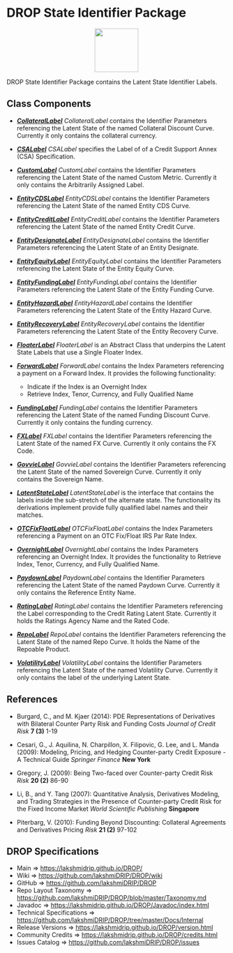 # DROP State Identifier Package

<p align="center"><img src="https://github.com/lakshmiDRIP/DROP/blob/master/DRIP_Logo.gif?raw=true" width="100"></p>

DROP State Identifier Package contains the Latent State Identifier Labels.


## Class Components

 * [***CollateralLabel***](https://github.com/lakshmiDRIP/DROP/tree/master/src/main/java/org/drip/state/identifier/CollateralLabel.java)
 <i>CollateralLabel</i> contains the Identifier Parameters referencing the Latent State of the named
 Collateral Discount Curve. Currently it only contains the collateral currency.

 * [***CSALabel***](https://github.com/lakshmiDRIP/DROP/tree/master/src/main/java/org/drip/state/identifier/CSALabel.java)
 <i>CSALabel</i> specifies the Label of of a Credit Support Annex (CSA) Specification.

 * [***CustomLabel***](https://github.com/lakshmiDRIP/DROP/tree/master/src/main/java/org/drip/state/identifier/CustomLabel.java)
 <i>CustomLabel</i> contains the Identifier Parameters referencing the Latent State of the named Custom
 Metric. Currently it only contains the Arbitrarily Assigned Label.

 * [***EntityCDSLabel***](https://github.com/lakshmiDRIP/DROP/tree/master/src/main/java/org/drip/state/identifier/EntityCDSLabel.java)
 <i>EntityCDSLabel</i> contains the Identifier Parameters referencing the Latent State of the named Entity
 CDS Curve.

 * [***EntityCreditLabel***](https://github.com/lakshmiDRIP/DROP/tree/master/src/main/java/org/drip/state/identifier/EntityCreditLabel.java)
 <i>EntityCreditLabel</i> contains the Identifier Parameters referencing the Latent State of the named Entity
 Credit Curve.

 * [***EntityDesignateLabel***](https://github.com/lakshmiDRIP/DROP/tree/master/src/main/java/org/drip/state/identifier/EntityDesignateLabel.java)
 <i>EntityDesignateLabel</i> contains the Identifier Parameters referencing the Latent State of an Entity
 Designate.

 * [***EntityEquityLabel***](https://github.com/lakshmiDRIP/DROP/tree/master/src/main/java/org/drip/state/identifier/EntityEquityLabel.java)
 <i>EntityEquityLabel</i> contains the Identifier Parameters referencing the Latent State of the Entity
 Equity Curve.

 * [***EntityFundingLabel***](https://github.com/lakshmiDRIP/DROP/tree/master/src/main/java/org/drip/state/identifier/EntityFundingLabel.java)
 <i>EntityFundingLabel</i> contains the Identifier Parameters referencing the Latent State of the Entity
 Funding Curve.

 * [***EntityHazardLabel***](https://github.com/lakshmiDRIP/DROP/tree/master/src/main/java/org/drip/state/identifier/EntityHazardLabel.java)
 <i>EntityHazardLabel</i> contains the Identifier Parameters referencing the Latent State of the Entity
 Hazard Curve.

 * [***EntityRecoveryLabel***](https://github.com/lakshmiDRIP/DROP/tree/master/src/main/java/org/drip/state/identifier/EntityRecoveryLabel.java)
 <i>EntityRecoveryLabel</i> contains the Identifier Parameters referencing the Latent State of the Entity
 Recovery Curve.

 * [***FloaterLabel***](https://github.com/lakshmiDRIP/DROP/tree/master/src/main/java/org/drip/state/identifier/FloaterLabel.java)
 <i>FloaterLabel</i> is an Abstract Class that underpins the Latent State Labels that use a Single Floater
 Index.

 * [***ForwardLabel***](https://github.com/lakshmiDRIP/DROP/tree/master/src/main/java/org/drip/state/identifier/ForwardLabel.java)
 <i>ForwardLabel</i> contains the Index Parameters referencing a payment on a Forward Index. It provides the
 following functionality:
 	* Indicate if the Index is an Overnight Index
 	* Retrieve Index, Tenor, Currency, and Fully Qualified Name

 * [***FundingLabel***](https://github.com/lakshmiDRIP/DROP/tree/master/src/main/java/org/drip/state/identifier/FundingLabel.java)
 <i>FundingLabel</i> contains the Identifier Parameters referencing the Latent State of the named Funding
 Discount Curve. Currently it only contains the funding currency.

 * [***FXLabel***](https://github.com/lakshmiDRIP/DROP/tree/master/src/main/java/org/drip/state/identifier/FXLabel.java)
 <i>FXLabel</i> contains the Identifier Parameters referencing the Latent State of the named FX Curve.
 Currently it only contains the FX Code.

 * [***GovvieLabel***](https://github.com/lakshmiDRIP/DROP/tree/master/src/main/java/org/drip/state/identifier/GovvieLabel.java)
 <i>GovvieLabel</i> contains the Identifier Parameters referencing the Latent State of the named Sovereign
 Curve. Currently it only contains the Sovereign Name.

 * [***LatentStateLabel***](https://github.com/lakshmiDRIP/DROP/tree/master/src/main/java/org/drip/state/identifier/LatentStateLabel.java)
 <i>LatentStateLabel</i> is the interface that contains the labels inside the sub-stretch of the alternate
 state. The functionality its derivations implement provide fully qualified label names and their matches.

 * [***OTCFixFloatLabel***](https://github.com/lakshmiDRIP/DROP/tree/master/src/main/java/org/drip/state/identifier/OTCFixFloatLabel.java)
 <i>OTCFixFloatLabel</i> contains the Index Parameters referencing a Payment on an OTC Fix/Float IRS Par Rate
 Index.

 * [***OvernightLabel***](https://github.com/lakshmiDRIP/DROP/tree/master/src/main/java/org/drip/state/identifier/OvernightLabel.java)
 <i>OvernightLabel</i> contains the Index Parameters referencing an Overnight Index. It provides the
 functionality to Retrieve Index, Tenor, Currency, and Fully Qualified Name.

 * [***PaydownLabel***](https://github.com/lakshmiDRIP/DROP/tree/master/src/main/java/org/drip/state/identifier/PaydownLabel.java)
 <i>PaydownLabel</i> contains the Identifier Parameters referencing the Latent State of the named Paydown
 Curve. Currently it only contains the Reference Entity Name.

 * [***RatingLabel***](https://github.com/lakshmiDRIP/DROP/tree/master/src/main/java/org/drip/state/identifier/RatingLabel.java)
 <i>RatingLabel</i> contains the Identifier Parameters referencing the Label corresponding to the Credit
 Rating Latent State. Currently it holds the Ratings Agency Name and the Rated Code.

 * [***RepoLabel***](https://github.com/lakshmiDRIP/DROP/tree/master/src/main/java/org/drip/state/identifier/RepoLabel.java)
 <i>RepoLabel</i> contains the Identifier Parameters referencing the Latent State of the named Repo Curve.
 It holds the Name of the Repoable Product.

 * [***VolatilityLabel***](https://github.com/lakshmiDRIP/DROP/tree/master/src/main/java/org/drip/state/identifier/VolatilityLabel.java)
 <i>VolatilityLabel</i> contains the Identifier Parameters referencing the Latent State of the named
 Volatility Curve. Currently it only contains the label of the underlying Latent State.


## References

 *  Burgard, C., and M. Kjaer (2014): PDE Representations of Derivatives with Bilateral Counter Party Risk
 	and Funding Costs <i>Journal of Credit Risk</i> <b>7 (3)</b> 1-19

 * Cesari, G., J. Aquilina, N. Charpillon, X. Filipovic, G. Lee, and L. Manda (2009): Modeling, Pricing, and
 	Hedging Counter-party Credit Exposure - A Technical Guide <i>Springer Finance</i> <b>New York</b>

 * Gregory, J. (2009): Being Two-faced over Counter-party Credit Risk <i>Risk</i> <b>20 (2)</b> 86-90

 * Li, B., and Y. Tang (2007): Quantitative Analysis, Derivatives Modeling, and Trading Strategies in the
 	Presence of Counter-party Credit Risk for the Fixed Income Market <i>World Scientific Publishing </i>
 		<b>Singapore</b>

 * Piterbarg, V. (2010): Funding Beyond Discounting: Collateral Agreements and Derivatives Pricing
 	<i>Risk</i> <b>21 (2)</b> 97-102


## DROP Specifications

 * Main                     => https://lakshmidrip.github.io/DROP/
 * Wiki                     => https://github.com/lakshmiDRIP/DROP/wiki
 * GitHub                   => https://github.com/lakshmiDRIP/DROP
 * Repo Layout Taxonomy     => https://github.com/lakshmiDRIP/DROP/blob/master/Taxonomy.md
 * Javadoc                  => https://lakshmidrip.github.io/DROP/Javadoc/index.html
 * Technical Specifications => https://github.com/lakshmiDRIP/DROP/tree/master/Docs/Internal
 * Release Versions         => https://lakshmidrip.github.io/DROP/version.html
 * Community Credits        => https://lakshmidrip.github.io/DROP/credits.html
 * Issues Catalog           => https://github.com/lakshmiDRIP/DROP/issues
